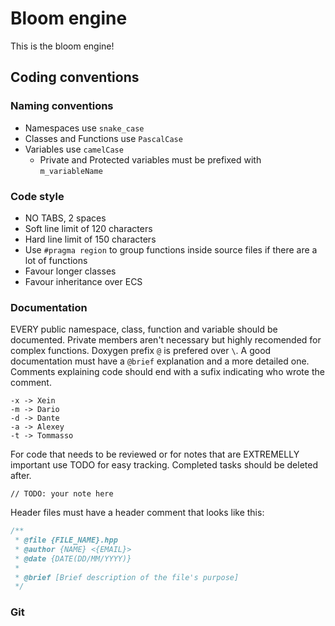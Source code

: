 # Bloom engine
This is the bloom engine!

## Coding conventions
### Naming conventions
- Namespaces use `snake_case`
- Classes and Functions use `PascalCase`
- Variables use `camelCase`
  - Private and Protected variables must be prefixed with `m_variableName`

### Code style
- NO TABS, 2 spaces
- Soft line limit of 120 characters
- Hard line limit of 150 characters
- Use `#pragma region` to group functions inside source files if there are a lot of functions
- Favour longer classes
- Favour inheritance over ECS

### Documentation
EVERY public namespace, class, function and variable should be documented. Private members aren't necessary but highly recomended for complex functions. Doxygen prefix `@` is prefered over `\`. A good documentation must have a `@brief` explanation and a more detailed one. Comments explaining code should end with a sufix indicating who wrote the comment.
```
-x -> Xein
-m -> Dario
-d -> Dante
-a -> Alexey
-t -> Tommasso
```
For code that needs to be reviewed or for notes that are EXTREMELLY important use TODO for easy tracking. Completed tasks should be deleted after.
```
// TODO: your note here
```
Header files must have a header comment that looks like this: 
```cpp
/**
 * @file {FILE_NAME}.hpp
 * @author {NAME} <{EMAIL}>
 * @date {DATE(DD/MM/YYYY)}
 *
 * @brief [Brief description of the file's purpose]
 */
``` 

### Git